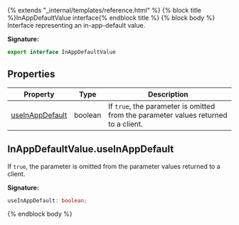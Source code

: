 {% extends "_internal/templates/reference.html" %}
{% block title %}InAppDefaultValue interface{% endblock title %}
{% block body %}
Interface representing an in-app-default value.

<b>Signature:</b>

```typescript
export interface InAppDefaultValue 
```

## Properties

|  Property | Type | Description |
|  --- | --- | --- |
|  [useInAppDefault](./firebase-admin.remote-config.inappdefaultvalue.md#inappdefaultvalueuseinappdefault) | boolean | If <code>true</code>, the parameter is omitted from the parameter values returned to a client. |

## InAppDefaultValue.useInAppDefault

If `true`<!-- -->, the parameter is omitted from the parameter values returned to a client.

<b>Signature:</b>

```typescript
useInAppDefault: boolean;
```
{% endblock body %}
